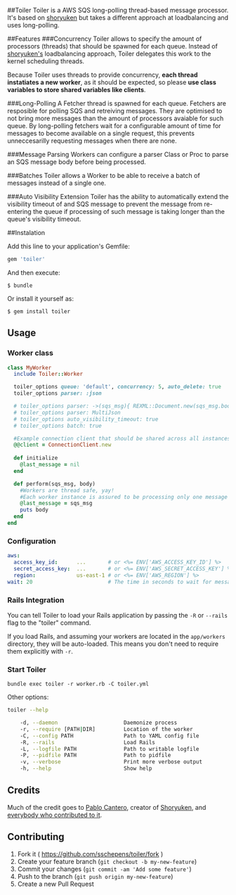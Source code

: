 ##Toiler
Toiler is a AWS SQS long-polling thread-based message processor.
It's based on [shoryuken](https://github.com/phstc/shoryuken) but takes
a different approach at loadbalancing and uses long-polling.

##Features
###Concurrency
Toiler allows to specify the amount of processors (threads) that should be spawned for each queue.
Instead of [shoryuken's](https://github.com/phstc/shoryuken) loadbalancing  approach, Toiler delegates this work to the kernel scheduling threads.

Because Toiler uses threads to provide concurrency, **each thread instatiates a new worker**, as it should be expected, so please **use class variables to store shared variables like clients**.

###Long-Polling
A Fetcher thread is spawned for each queue.
Fetchers are resposible for polling SQS and retreiving messages.
They are optimised to not bring more messages than the amount of processors avaiable for such queue.
By long-polling fetchers wait for a configurable amount of time for messages to become available on a single request, this prevents unneccesarilly requesting messages when there are none.

###Message Parsing
Workers can configure a parser Class or Proc to parse an SQS message body before being processed.

###Batches
Toiler allows a Worker to be able to receive a batch of messages instead of a single one.

###Auto Visibility Extension
Toiler has the ability to automatically extend the visibility timeout of and SQS message to prevent the message from re-entering the queue if processing of such message is taking longer than the queue's visibility timeout.

##Instalation

Add this line to your application's Gemfile:

```ruby
gem 'toiler'
```

And then execute:

    $ bundle

Or install it yourself as:

    $ gem install toiler

## Usage

### Worker class

```ruby
class MyWorker
  include Toiler::Worker

  toiler_options queue: 'default', concurrency: 5, auto_delete: true
  toiler_options parser: :json

  # toiler_options parser: ->(sqs_msg){ REXML::Document.new(sqs_msg.body) }
  # toiler_options parser: MultiJson
  # toiler_options auto_visibility_timeout: true
  # toiler_options batch: true

  #Example connection client that should be shared across all instances of MyWorker
  @@client = ConnectionClient.new
    
  def initialize
    @last_message = nil
  end

  def perform(sqs_msg, body)
    #Workers are thread safe, yay!
    #Each worker instance is assured to be processing only one message at a time
    @last_message = sqs_msg 
    puts body
  end
end
```

### Configuration

```yaml
aws:
  access_key_id:      ...       # or <%= ENV['AWS_ACCESS_KEY_ID'] %>
  secret_access_key:  ...       # or <%= ENV['AWS_SECRET_ACCESS_KEY'] %>
  region:             us-east-1 # or <%= ENV['AWS_REGION'] %>
wait: 20                        # The time in seconds to wait for messages during long-polling
```

### Rails Integration

You can tell Toiler to load your Rails application by passing the `-R` or `--rails` flag to the "toiler" command.

If you load Rails, and assuming your workers are located in the `app/workers` directory, they will be auto-loaded. This means you don't need to require them explicitly with `-r`.


### Start Toiler

```shell
bundle exec toiler -r worker.rb -C toiler.yml
```

Other options:

```bash
toiler --help

    -d, --daemon                     Daemonize process
    -r, --require [PATH|DIR]         Location of the worker
    -C, --config PATH                Path to YAML config file
    -R, --rails                      Load Rails
    -L, --logfile PATH               Path to writable logfile
    -P, --pidfile PATH               Path to pidfile
    -v, --verbose                    Print more verbose output
    -h, --help                       Show help
```


## Credits

Much of the credit goes to [Pablo Cantero](https://github.com/phstc), creator of [Shoryuken](https://github.com/phstc/shoryuken), and [everybody who contributed to it](https://github.com/phstc/shoryuken/graphs/contributors).

## Contributing

1. Fork it ( https://github.com/sschepens/toiler/fork )
2. Create your feature branch (`git checkout -b my-new-feature`)
3. Commit your changes (`git commit -am 'Add some feature'`)
4. Push to the branch (`git push origin my-new-feature`)
5. Create a new Pull Request
